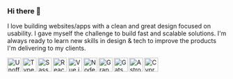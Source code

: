 ### Hi there 👋

I love building websites/apps with a clean and great design focused on usability. I gave myself the challenge to build fast and scalable solutions. I'm always ready to learn new skills in design & tech to improve the products I'm delivering to my clients.

<a title="Chris Williams, Public domain, via Wikimedia Commons" href="https://commons.wikimedia.org/wiki/File:Unofficial_JavaScript_logo_2.svg"><img align="left" height="32" alt="Unofficial JavaScript logo 2" src="https://upload.wikimedia.org/wikipedia/commons/9/99/Unofficial_JavaScript_logo_2.svg"></a>
<a title="Microsoft, CC BY 4.0 &lt;https://creativecommons.org/licenses/by/4.0&gt;, via Wikimedia Commons" href="https://commons.wikimedia.org/wiki/File:Typescript_logo_2020.svg"><img align="left" height="32" alt="Typescript logo 2020" src="https://upload.wikimedia.org/wikipedia/commons/4/4c/Typescript_logo_2020.svg"></a>
<a title="http://sass-lang.com/, Public domain, via Wikimedia Commons" href="https://commons.wikimedia.org/wiki/File:Sass_Logo_Color.svg"><img align="left" height="32" alt="Sass Logo Color" src="https://upload.wikimedia.org/wikipedia/commons/9/96/Sass_Logo_Color.svg"></a>
<a title="ReactJS, CC BY-SA 4.0 &lt;https://creativecommons.org/licenses/by-sa/4.0&gt;, via Wikimedia Commons" href="https://commons.wikimedia.org/wiki/File:React.svg"><img align="left" height="32" alt="React" src="https://upload.wikimedia.org/wikipedia/commons/4/47/React.svg"></a>
<a href="https://commons.wikimedia.org/wiki/File:Vue.js_Logo_2.svg#/media/Datei:Vue.js_Logo_2.svg"><img align="left" height="32" src="https://upload.wikimedia.org/wikipedia/commons/thumb/9/95/Vue.js_Logo_2.svg/1200px-Vue.js_Logo_2.svg.png" alt="Vue.js Logo"></a>
<a title="node.js authors, Public domain, via Wikimedia Commons" href="https://commons.wikimedia.org/wiki/File:Node.js_logo.svg"><img align="left" height="32" alt="Node.js logo" src="https://upload.wikimedia.org/wikipedia/commons/d/d9/Node.js_logo.svg"></a>
<a title="Facebook, BSD &lt;http://opensource.org/licenses/bsd-license.php&gt;, via Wikimedia Commons" href="https://commons.wikimedia.org/wiki/File:GraphQL_Logo.svg"><img align="left" height="32" alt="GraphQL Logo" src="https://upload.wikimedia.org/wikipedia/commons/thumb/1/17/GraphQL_Logo.svg/512px-GraphQL_Logo.svg.png"></a>
<a href="https://en.wikipedia.org/wiki/File:Gatsby_Logo.png#/media/File:Gatsby_Logo.png"><img align="left" height="32" src="https://upload.wikimedia.org/wikipedia/en/d/d0/Gatsby_Logo.png" alt="Gatsby Logo.png"></a>
<a href="https://astro.build/"><img align="left" height="32" src="https://astro.build/assets/press/logomark-light.svg" alt="Astro.js"></a>
<a href="https://cypress.io/"><img align="left" height="32" src="https://www.cypress.io/images/layouts/cypress-logo.svg" alt="Cypress"></a>

<!--
**marvinbernd/marvinbernd** is a ✨ _special_ ✨ repository because its `README.md` (this file) appears on your GitHub profile.

Here are some ideas to get you started:

- 🔭 I’m currently working on ...
- 🌱 I’m currently learning ...
- 👯 I’m looking to collaborate on ...
- 🤔 I’m looking for help with ...
- 💬 Ask me about ...
- 📫 How to reach me: ...
- 😄 Pronouns: ...
- ⚡ Fun fact: ...
-->
